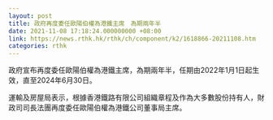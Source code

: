```yaml
---
layout: post
title: 政府再度委任歐陽伯權為港鐵主席　為期兩年半
date: 2021-11-08 17:18:24.000000000 +08:00
link: https://news.rthk.hk/rthk/ch/component/k2/1618866-20211108.htm
categories: rthk
---
```


政府宣布再度委任歐陽伯權為港鐵主席，為期兩年半，任期由2022年1月1日起生效，直至2024年6月30日。

運輸及房屋局表示，根據香港鐵路有限公司組織章程及作為大多數股份持有人，財政司司長法團再度委任歐陽伯權為港鐵公司董事局主席。
